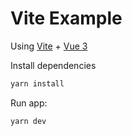 # Vite Example

Using [Vite](https://github.com/vitejs/vite) + [Vue 3](https://github.com/vuejs/vue-next)

Install dependencies

```sh
yarn install
```

Run app:

```sh
yarn dev
```
